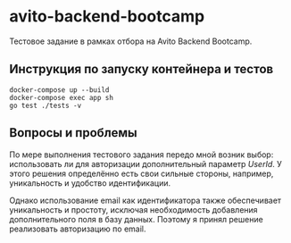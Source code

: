 # avito-backend-bootcamp
Тестовое задание в рамках отбора на Avito Backend Bootcamp.

## Инструкция по запуску контейнера и тестов
```console
docker-compose up --build
docker-compose exec app sh
go test ./tests -v
```

## Вопросы и проблемы
По мере выполнения тестового задания передо мной возник выбор: использовать ли для авторизации дополнительный параметр *UserId*. У этого решения определённо есть свои сильные стороны, например, уникальность и удобство идентификации. 

Однако использование email как идентификатора также обеспечивает уникальность и простоту, исключая необходимость добавления дополнительного поля в базу данных. Поэтому я принял решение реализовать авторизацию по email.